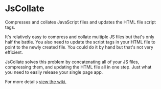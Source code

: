 JsCollate
=========

Compresses and collates JavaScript files and updates the HTML file script tags.

It's relatively easy to compress and collate multiple JS files but that's only half the battle. You also need to update the script tags in your HTML file to point to the newly created file. You could do it by hand but that's not very efficient.

JsCollate solves this problem by concatenating all of your JS files, compressing them, and updating the HTML file all in one step. Just what you need to easliy release your single page app.

For more details [view the wiki.](https://github.com/jodymgustafson/JsCollate/wiki)
